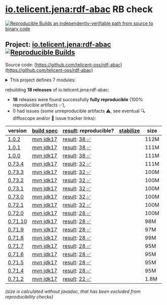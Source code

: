[io.telicent.jena:rdf-abac](https://central.sonatype.com/artifact/io.telicent.jena/rdf-abac/versions) RB check
=======

[![Reproducible Builds](https://reproducible-builds.org/images/logos/rb.svg) an independently-verifiable path from source to binary code](https://reproducible-builds.org/)

## Project: [io.telicent.jena:rdf-abac](https://central.sonatype.com/artifact/io.telicent.jena/rdf-abac/versions) [![Reproducible Builds](https://img.shields.io/endpoint?url=https://raw.githubusercontent.com/jvm-repo-rebuild/reproducible-central/master/content/io/telicent/jena/rdf-abac/badge.json)](https://github.com/jvm-repo-rebuild/reproducible-central/blob/master/content/io/telicent/jena/rdf-abac/README.md)

Source code: [https://github.com/telicent-oss/rdf-abac](https://github.com/telicent-oss/rdf-abac)

<details><summary>This project defines 7 modules:</summary>

* [io.telicent.jena:rdf-abac](https://central.sonatype.com/artifact/io.telicent.jena/rdf-abac/overview)
* [io.telicent.jena:rdf-abac-benchmark](https://central.sonatype.com/artifact/io.telicent.jena/rdf-abac-benchmark/overview)
* [io.telicent.jena:rdf-abac-core](https://central.sonatype.com/artifact/io.telicent.jena/rdf-abac-core/overview)
* [io.telicent.jena:rdf-abac-coverage-report](https://central.sonatype.com/artifact/io.telicent.jena/rdf-abac-coverage-report/overview)
* [io.telicent.jena:rdf-abac-eval](https://central.sonatype.com/artifact/io.telicent.jena/rdf-abac-eval/overview)
* [io.telicent.jena:rdf-abac-fuseki](https://central.sonatype.com/artifact/io.telicent.jena/rdf-abac-fuseki/overview)
* [io.telicent.jena:rdf-abac-fuseki-server](https://central.sonatype.com/artifact/io.telicent.jena/rdf-abac-fuseki-server/overview)
</details>

rebuilding **18 releases** of io.telicent.jena:rdf-abac:
- **18** releases were found successfully **fully reproducible** (100% reproducible artifacts :white_check_mark:),
- 0 had issues (some unreproducible artifacts :warning:, see eventual :mag: diffoscope and/or :memo: issue tracker links):

| version | [build spec](/BUILDSPEC.md) | [result](https://reproducible-builds.org/docs/jvm/): reproducible? | [stabilize](https://github.com/google/oss-rebuild/blob/main/cmd/stabilize/README.md) | size |
| -- | --------- | ------ | ------ | -- |
| [1.0.2](https://central.sonatype.com/artifact/io.telicent.jena/rdf-abac/1.0.2/pom) | [mvn jdk17](rdf-abac-1.0.2.buildspec) | [result](rdf-abac-1.0.2.buildinfo): [38 :white_check_mark: ](rdf-abac-1.0.2.buildcompare) | | 112M |
| [1.0.1](https://central.sonatype.com/artifact/io.telicent.jena/rdf-abac/1.0.1/pom) | [mvn jdk17](rdf-abac-1.0.1.buildspec) | [result](rdf-abac-1.0.1.buildinfo): [38 :white_check_mark: ](rdf-abac-1.0.1.buildcompare) | | 111M |
| [1.0.0](https://central.sonatype.com/artifact/io.telicent.jena/rdf-abac/1.0.0/pom) | [mvn jdk17](rdf-abac-1.0.0.buildspec) | [result](rdf-abac-1.0.0.buildinfo): [38 :white_check_mark: ](rdf-abac-1.0.0.buildcompare) | | 111M |
| [0.73.4](https://central.sonatype.com/artifact/io.telicent.jena/rdf-abac/0.73.4/pom) | [mvn jdk17](rdf-abac-0.73.4.buildspec) | [result](rdf-abac-0.73.4.buildinfo): [32 :white_check_mark: ](rdf-abac-0.73.4.buildcompare) | | 111M |
| [0.73.3](https://central.sonatype.com/artifact/io.telicent.jena/rdf-abac/0.73.3/pom) | [mvn jdk17](rdf-abac-0.73.3.buildspec) | [result](rdf-abac-0.73.3.buildinfo): [32 :white_check_mark: ](rdf-abac-0.73.3.buildcompare) | | 100M |
| [0.73.2](https://central.sonatype.com/artifact/io.telicent.jena/rdf-abac/0.73.2/pom) | [mvn jdk17](rdf-abac-0.73.2.buildspec) | [result](rdf-abac-0.73.2.buildinfo): [32 :white_check_mark: ](rdf-abac-0.73.2.buildcompare) | | 100M |
| [0.73.1](https://central.sonatype.com/artifact/io.telicent.jena/rdf-abac/0.73.1/pom) | [mvn jdk17](rdf-abac-0.73.1.buildspec) | [result](rdf-abac-0.73.1.buildinfo): [32 :white_check_mark: ](rdf-abac-0.73.1.buildcompare) | | 100M |
| [0.73.0](https://central.sonatype.com/artifact/io.telicent.jena/rdf-abac/0.73.0/pom) | [mvn jdk17](rdf-abac-0.73.0.buildspec) | [result](rdf-abac-0.73.0.buildinfo): [32 :white_check_mark: ](rdf-abac-0.73.0.buildcompare) | | 100M |
| [0.72.1](https://central.sonatype.com/artifact/io.telicent.jena/rdf-abac/0.72.1/pom) | [mvn jdk17](rdf-abac-0.72.1.buildspec) | [result](rdf-abac-0.72.1.buildinfo): [32 :white_check_mark: ](rdf-abac-0.72.1.buildcompare) | | 100M |
| [0.72.0](https://central.sonatype.com/artifact/io.telicent.jena/rdf-abac/0.72.0/pom) | [mvn jdk17](rdf-abac-0.72.0.buildspec) | [result](rdf-abac-0.72.0.buildinfo): [28 :white_check_mark: ](rdf-abac-0.72.0.buildcompare) | | 100M |
| [0.71.10](https://central.sonatype.com/artifact/io.telicent.jena/rdf-abac/0.71.10/pom) | [mvn jdk17](rdf-abac-0.71.10.buildspec) | [result](rdf-abac-0.71.10.buildinfo): [28 :white_check_mark: ](rdf-abac-0.71.10.buildcompare) | | 98M |
| [0.71.9](https://central.sonatype.com/artifact/io.telicent.jena/rdf-abac/0.71.9/pom) | [mvn jdk17](rdf-abac-0.71.9.buildspec) | [result](rdf-abac-0.71.9.buildinfo): [28 :white_check_mark: ](rdf-abac-0.71.9.buildcompare) | | 97M |
| [0.71.8](https://central.sonatype.com/artifact/io.telicent.jena/rdf-abac/0.71.8/pom) | [mvn jdk17](rdf-abac-0.71.8.buildspec) | [result](rdf-abac-0.71.8.buildinfo): [28 :white_check_mark: ](rdf-abac-0.71.8.buildcompare) | | 99M |
| [0.71.7](https://central.sonatype.com/artifact/io.telicent.jena/rdf-abac/0.71.7/pom) | [mvn jdk17](rdf-abac-0.71.7.buildspec) | [result](rdf-abac-0.71.7.buildinfo): [28 :white_check_mark: ](rdf-abac-0.71.7.buildcompare) | | 95M |
| [0.71.6](https://central.sonatype.com/artifact/io.telicent.jena/rdf-abac/0.71.6/pom) | [mvn jdk17](rdf-abac-0.71.6.buildspec) | [result](rdf-abac-0.71.6.buildinfo): [28 :white_check_mark: ](rdf-abac-0.71.6.buildcompare) | | 95M |
| [0.71.5](https://central.sonatype.com/artifact/io.telicent.jena/rdf-abac/0.71.5/pom) | [mvn jdk17](rdf-abac-0.71.5.buildspec) | [result](rdf-abac-0.71.5.buildinfo): [28 :white_check_mark: ](rdf-abac-0.71.5.buildcompare) | | 95M |
| [0.71.4](https://central.sonatype.com/artifact/io.telicent.jena/rdf-abac/0.71.4/pom) | [mvn jdk17](rdf-abac-0.71.4.buildspec) | [result](rdf-abac-0.71.4.buildinfo): [28 :white_check_mark: ](rdf-abac-0.71.4.buildcompare) | | 95M |
| [0.71.2](https://central.sonatype.com/artifact/io.telicent.jena/rdf-abac/0.71.2/pom) | [mvn jdk17](rdf-abac-0.71.2.buildspec) | [result](rdf-abac-0.71.2.buildinfo): [22 :white_check_mark: ](rdf-abac-0.71.2.buildcompare) | | 1.8M |

<i>(size is calculated without javadoc, that has been excluded from reproducibility checks)</i>

